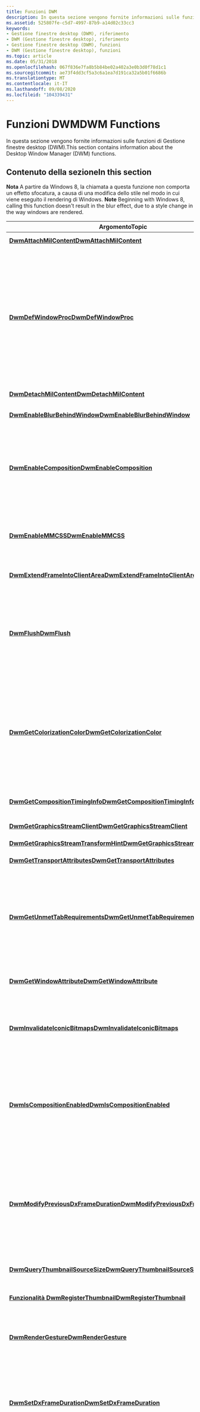 ```yaml
---
title: Funzioni DWM
description: In questa sezione vengono fornite informazioni sulle funzioni di Gestione finestre desktop (DWM).
ms.assetid: 525807fe-c5d7-4997-87b9-a14d02c33cc3
keywords:
- Gestione finestre desktop (DWM), riferimento
- DWM (Gestione finestre desktop), riferimento
- Gestione finestre desktop (DWM), funzioni
- DWM (Gestione finestre desktop), funzioni
ms.topic: article
ms.date: 05/31/2018
ms.openlocfilehash: 067f836e7fa8b5b84be02a402a3e0b3d0f78d1c1
ms.sourcegitcommit: ae73f4dd3cf5a3c6a1ea7d191ca32a5b01f6686b
ms.translationtype: MT
ms.contentlocale: it-IT
ms.lasthandoff: 09/08/2020
ms.locfileid: "104339431"
---
```

# <a name="dwm-functions"></a><span data-ttu-id="01711-107">Funzioni DWM</span><span class="sxs-lookup"><span data-stu-id="01711-107">DWM Functions</span></span>

<span data-ttu-id="01711-108">In questa sezione vengono fornite informazioni sulle funzioni di Gestione finestre desktop (DWM).</span><span class="sxs-lookup"><span data-stu-id="01711-108">This section contains information about the Desktop Window Manager (DWM) functions.</span></span>

## <a name="in-this-section"></a><span data-ttu-id="01711-109">Contenuto della sezione</span><span class="sxs-lookup"><span data-stu-id="01711-109">In this section</span></span>



<table>
<colgroup>
<col style="width: 50%" />
<col style="width: 50%" />
</colgroup>
<thead>
<tr class="header">
<th><span data-ttu-id="01711-110">Argomento</span><span class="sxs-lookup"><span data-stu-id="01711-110">Topic</span></span></th>
<th><span data-ttu-id="01711-111">Descrizione</span><span class="sxs-lookup"><span data-stu-id="01711-111">Description</span></span></th>
</tr>
</thead>
<tbody>
<tr class="odd">
<td><span data-ttu-id="01711-112"><a href="/windows/desktop/api/Dwmapi/nf-dwmapi-dwmattachmilcontent"><strong>DwmAttachMilContent</strong></a></span><span class="sxs-lookup"><span data-stu-id="01711-112"><a href="/windows/desktop/api/Dwmapi/nf-dwmapi-dwmattachmilcontent"><strong>DwmAttachMilContent</strong></a></span></span><br/></td>
<td><span data-ttu-id="01711-113">Questa funzione non è implementata.</span><span class="sxs-lookup"><span data-stu-id="01711-113">This function is not implemented.</span></span><br/></td>
</tr>
<tr class="even">
<td><span data-ttu-id="01711-114"><a href="/windows/desktop/api/Dwmapi/nf-dwmapi-dwmdefwindowproc"><strong>DwmDefWindowProc</strong></a></span><span class="sxs-lookup"><span data-stu-id="01711-114"><a href="/windows/desktop/api/Dwmapi/nf-dwmapi-dwmdefwindowproc"><strong>DwmDefWindowProc</strong></a></span></span><br/></td>
<td><span data-ttu-id="01711-115">Routine della finestra predefinita per l'hit test di DWM nell'area non client.</span><span class="sxs-lookup"><span data-stu-id="01711-115">Default window procedure for DWM hit testing within the non-client area.</span></span><br/> <span data-ttu-id="01711-116">È anche necessario assicurarsi che <a href="/windows/desktop/api/Dwmapi/nf-dwmapi-dwmdefwindowproc"><strong>DwmDefWindowProc</strong></a> venga chiamato per il messaggio di <a href="/windows/desktop/inputdev/wm-ncmouseleave"><strong>WM_NCMOUSELEAVE</strong></a> .</span><span class="sxs-lookup"><span data-stu-id="01711-116">You also need to ensure that <a href="/windows/desktop/api/Dwmapi/nf-dwmapi-dwmdefwindowproc"><strong>DwmDefWindowProc</strong></a> is called for the <a href="/windows/desktop/inputdev/wm-ncmouseleave"><strong>WM_NCMOUSELEAVE</strong></a> message.</span></span> <span data-ttu-id="01711-117">Se <strong>DwmDefWindowProc</strong> non viene chiamato per il messaggio di <strong>WM_NCMOUSELEAVE</strong> , DWM non rimuove l'evidenziazione dai pulsanti <strong>Ingrandisci</strong>, <strong>Riduci a icona</strong>e <strong>Chiudi</strong> quando il cursore esce dalla finestra.</span><span class="sxs-lookup"><span data-stu-id="01711-117">If <strong>DwmDefWindowProc</strong> is not called for the <strong>WM_NCMOUSELEAVE</strong> message, DWM does not remove the highlighting from the <strong>Maximize</strong>, <strong>Minimize</strong>, and <strong>Close</strong> buttons when the cursor leaves the window.</span></span><br/></td>
</tr>
<tr class="odd">
<td><span data-ttu-id="01711-118"><a href="/windows/desktop/api/Dwmapi/nf-dwmapi-dwmdetachmilcontent"><strong>DwmDetachMilContent</strong></a></span><span class="sxs-lookup"><span data-stu-id="01711-118"><a href="/windows/desktop/api/Dwmapi/nf-dwmapi-dwmdetachmilcontent"><strong>DwmDetachMilContent</strong></a></span></span><br/></td>
<td><span data-ttu-id="01711-119">Questa funzione non è implementata.</span><span class="sxs-lookup"><span data-stu-id="01711-119">This function is not implemented.</span></span><br/></td>
</tr>
<tr class="even">
<td><span data-ttu-id="01711-120"><a href="/windows/desktop/api/Dwmapi/nf-dwmapi-dwmenableblurbehindwindow"><strong>DwmEnableBlurBehindWindow</strong></a></span><span class="sxs-lookup"><span data-stu-id="01711-120"><a href="/windows/desktop/api/Dwmapi/nf-dwmapi-dwmenableblurbehindwindow"><strong>DwmEnableBlurBehindWindow</strong></a></span></span><br/></td>
<td><span data-ttu-id="01711-121">Abilita l'effetto sfocatura su una finestra specificata.</span><span class="sxs-lookup"><span data-stu-id="01711-121">Enables the blur effect on a specified window.</span></span><br/></td><span data-ttu-id="01711-122">
<b>Nota</b> A partire da Windows 8, la chiamata a questa funzione non comporta un effetto sfocatura, a causa di una modifica dello stile nel modo in cui viene eseguito il rendering di Windows.</span><span class="sxs-lookup"><span data-stu-id="01711-122">
<b>Note</b> Beginning with Windows 8, calling this function doesn't result in the blur effect, due to a style change in the way windows are rendered.</span></span>
</tr>
<tr class="odd">
<td><span data-ttu-id="01711-123"><a href="/windows/desktop/api/Dwmapi/nf-dwmapi-dwmenablecomposition"><strong>DwmEnableComposition</strong></a></span><span class="sxs-lookup"><span data-stu-id="01711-123"><a href="/windows/desktop/api/Dwmapi/nf-dwmapi-dwmenablecomposition"><strong>DwmEnableComposition</strong></a></span></span><br/></td>
<td><span data-ttu-id="01711-124">Abilita o Disabilita la composizione di DWM.</span><span class="sxs-lookup"><span data-stu-id="01711-124">Enables or disables DWM composition.</span></span> <br/>
<blockquote>
[!Note]<br />
<span data-ttu-id="01711-125">Questa funzione è deprecata a partire da Windows 8.</span><span class="sxs-lookup"><span data-stu-id="01711-125">This function is deprecated as of Windows 8.</span></span> <span data-ttu-id="01711-126">DWM non può più essere disabilitato a livello di codice.</span><span class="sxs-lookup"><span data-stu-id="01711-126">DWM can no longer be programmatically disabled.</span></span>
</blockquote>
<br/></td>
</tr>
<tr class="even">
<td><span data-ttu-id="01711-127"><a href="/windows/desktop/api/Dwmapi/nf-dwmapi-dwmenablemmcss"><strong>DwmEnableMMCSS</strong></a></span><span class="sxs-lookup"><span data-stu-id="01711-127"><a href="/windows/desktop/api/Dwmapi/nf-dwmapi-dwmenablemmcss"><strong>DwmEnableMMCSS</strong></a></span></span><br/></td>
<td><span data-ttu-id="01711-128">Invia una notifica a DWM per acconsentire esplicitamente alla pianificazione del servizio di pianificazione classi multimediali (MMCSS) mentre il processo chiamante è attivo.</span><span class="sxs-lookup"><span data-stu-id="01711-128">Notifies the DWM to opt in to or out of Multimedia Class Schedule Service (MMCSS) scheduling while the calling process is alive.</span></span><br/></td>
</tr>
<tr class="odd">
<td><span data-ttu-id="01711-129"><a href="/windows/desktop/api/Dwmapi/nf-dwmapi-dwmextendframeintoclientarea"><strong>DwmExtendFrameIntoClientArea</strong></a></span><span class="sxs-lookup"><span data-stu-id="01711-129"><a href="/windows/desktop/api/Dwmapi/nf-dwmapi-dwmextendframeintoclientarea"><strong>DwmExtendFrameIntoClientArea</strong></a></span></span><br/></td>
<td><span data-ttu-id="01711-130">Estende la cornice della finestra nell'area client.</span><span class="sxs-lookup"><span data-stu-id="01711-130">Extends the window frame into the client area.</span></span><br/></td>
</tr>
<tr class="even">
<td><span data-ttu-id="01711-131"><a href="/windows/desktop/api/Dwmapi/nf-dwmapi-dwmflush"><strong>DwmFlush</strong></a></span><span class="sxs-lookup"><span data-stu-id="01711-131"><a href="/windows/desktop/api/Dwmapi/nf-dwmapi-dwmflush"><strong>DwmFlush</strong></a></span></span><br/></td>
<td><span data-ttu-id="01711-132">Genera una chiamata di scaricamento che blocca il chiamante fino al momento attuale, quando sono stati apportati tutti gli aggiornamenti della superficie Microsoft DirectX attualmente in attesa.</span><span class="sxs-lookup"><span data-stu-id="01711-132">Issues a flush call that blocks the caller until the next present, when all of the Microsoft DirectX surface updates that are currently outstanding have been made.</span></span> <span data-ttu-id="01711-133">Questo compensa le situazioni molto complesse o i processi chiamante con priorità molto bassa.</span><span class="sxs-lookup"><span data-stu-id="01711-133">This compensates for very complex scenes or calling processes with very low priority.</span></span><br/></td>
</tr>
<tr class="odd">
<td><span data-ttu-id="01711-134"><a href="/windows/desktop/api/Dwmapi/nf-dwmapi-dwmgetcolorizationcolor"><strong>DwmGetColorizationColor</strong></a></span><span class="sxs-lookup"><span data-stu-id="01711-134"><a href="/windows/desktop/api/Dwmapi/nf-dwmapi-dwmgetcolorizationcolor"><strong>DwmGetColorizationColor</strong></a></span></span><br/></td>
<td><span data-ttu-id="01711-135">Recupera il colore corrente utilizzato per la composizione di vetro DWM.</span><span class="sxs-lookup"><span data-stu-id="01711-135">Retrieves the current color used for DWM glass composition.</span></span> <span data-ttu-id="01711-136">Questo valore è basato sulla combinazione di colori corrente e può essere modificato dall'utente.</span><span class="sxs-lookup"><span data-stu-id="01711-136">This value is based on the current color scheme and can be modified by the user.</span></span> <span data-ttu-id="01711-137">Le applicazioni possono restare in ascolto delle modifiche dei colori gestendo la notifica <a href="wm-dwmcolorizationcolorchanged.md"><strong>WM_DWMCOLORIZATIONCOLORCHANGED</strong></a> .</span><span class="sxs-lookup"><span data-stu-id="01711-137">Applications can listen for color changes by handling the <a href="wm-dwmcolorizationcolorchanged.md"><strong>WM_DWMCOLORIZATIONCOLORCHANGED</strong></a> notification.</span></span><br/></td>
</tr>
<tr class="even">
<td><span data-ttu-id="01711-138"><a href="/windows/desktop/api/Dwmapi/nf-dwmapi-dwmgetcompositiontiminginfo"><strong>DwmGetCompositionTimingInfo</strong></a></span><span class="sxs-lookup"><span data-stu-id="01711-138"><a href="/windows/desktop/api/Dwmapi/nf-dwmapi-dwmgetcompositiontiminginfo"><strong>DwmGetCompositionTimingInfo</strong></a></span></span><br/></td>
<td><span data-ttu-id="01711-139">Recupera le informazioni sulla tempistica di composizione corrente per una finestra specificata.</span><span class="sxs-lookup"><span data-stu-id="01711-139">Retrieves the current composition timing information for a specified window.</span></span><br/></td>
</tr>
<tr class="odd">
<td><span data-ttu-id="01711-140"><a href="/windows/desktop/api/Dwmapi/nf-dwmapi-dwmgetgraphicsstreamclient"><strong>DwmGetGraphicsStreamClient</strong></a></span><span class="sxs-lookup"><span data-stu-id="01711-140"><a href="/windows/desktop/api/Dwmapi/nf-dwmapi-dwmgetgraphicsstreamclient"><strong>DwmGetGraphicsStreamClient</strong></a></span></span><br/></td>
<td><span data-ttu-id="01711-141">Questa funzione non è implementata.</span><span class="sxs-lookup"><span data-stu-id="01711-141">This function is not implemented.</span></span><br/></td>
</tr>
<tr class="even">
<td><span data-ttu-id="01711-142"><a href="/windows/desktop/api/Dwmapi/nf-dwmapi-dwmgetgraphicsstreamtransformhint"><strong>DwmGetGraphicsStreamTransformHint</strong></a></span><span class="sxs-lookup"><span data-stu-id="01711-142"><a href="/windows/desktop/api/Dwmapi/nf-dwmapi-dwmgetgraphicsstreamtransformhint"><strong>DwmGetGraphicsStreamTransformHint</strong></a></span></span><br/></td>
<td><span data-ttu-id="01711-143">Questa funzione non è implementata.</span><span class="sxs-lookup"><span data-stu-id="01711-143">This function is not implemented.</span></span><br/></td>
</tr>
<tr class="odd">
<td><span data-ttu-id="01711-144"><a href="/windows/desktop/api/Dwmapi/nf-dwmapi-dwmgettransportattributes"><strong>DwmGetTransportAttributes</strong></a></span><span class="sxs-lookup"><span data-stu-id="01711-144"><a href="/windows/desktop/api/Dwmapi/nf-dwmapi-dwmgettransportattributes"><strong>DwmGetTransportAttributes</strong></a></span></span><br/></td>
<td><span data-ttu-id="01711-145">Recupera gli attributi del trasporto.</span><span class="sxs-lookup"><span data-stu-id="01711-145">Retrieves transport attributes.</span></span><br/></td>
</tr>
<tr class="even">
<td><span data-ttu-id="01711-146"><a href="/windows/desktop/api/dwmapi/nf-dwmapi-dwmgetunmettabrequirements"><strong>DwmGetUnmetTabRequirements</strong></a></span><span class="sxs-lookup"><span data-stu-id="01711-146"><a href="/windows/desktop/api/dwmapi/nf-dwmapi-dwmgetunmettabrequirements"><strong>DwmGetUnmetTabRequirements</strong></a></span></span><br/></td>
<td><blockquote><span data-ttu-id="01711-147">
<strong>Nota</strong>  Questa funzione è disponibile pubblicamente, ma non funzionale, per Windows 10, versione 1803.</span><span class="sxs-lookup"><span data-stu-id="01711-147">
<strong>Note</strong>  This function is publically available, but nonfunctional, for Windows 10, version 1803.</span></span>
</blockquote>
<span data-ttu-id="01711-148">Verifica i requisiti necessari per ottenere le schede nella barra del titolo dell'applicazione per la finestra specificata.</span><span class="sxs-lookup"><span data-stu-id="01711-148">Checks the requirements needed to get tabs in the application title bar for the specified window.</span></span><br/></td>
</tr>
<tr class="odd">
<td><span data-ttu-id="01711-149"><a href="/windows/desktop/api/Dwmapi/nf-dwmapi-dwmgetwindowattribute"><strong>DwmGetWindowAttribute</strong></a></span><span class="sxs-lookup"><span data-stu-id="01711-149"><a href="/windows/desktop/api/Dwmapi/nf-dwmapi-dwmgetwindowattribute"><strong>DwmGetWindowAttribute</strong></a></span></span><br/></td>
<td><span data-ttu-id="01711-150">Recupera il valore corrente di un attributo specificato applicato a una finestra.</span><span class="sxs-lookup"><span data-stu-id="01711-150">Retrieves the current value of a specified attribute applied to a window.</span></span><br/></td>
</tr>
<tr class="even">
<td><span data-ttu-id="01711-151"><a href="/windows/desktop/api/Dwmapi/nf-dwmapi-dwminvalidateiconicbitmaps"><strong>DwmInvalidateIconicBitmaps</strong></a></span><span class="sxs-lookup"><span data-stu-id="01711-151"><a href="/windows/desktop/api/Dwmapi/nf-dwmapi-dwminvalidateiconicbitmaps"><strong>DwmInvalidateIconicBitmaps</strong></a></span></span><br/></td>
<td><span data-ttu-id="01711-152">Chiamato da un'applicazione per indicare che tutte le bitmap iconiche fornite in precedenza da una finestra, sia le anteprime che le rappresentazioni di visualizzazione, devono essere aggiornate.</span><span class="sxs-lookup"><span data-stu-id="01711-152">Called by an application to indicate that all previously provided iconic bitmaps from a window, both thumbnails and peek representations, should be refreshed.</span></span><br/></td>
</tr>
<tr class="odd">
<td><span data-ttu-id="01711-153"><a href="/windows/desktop/api/Dwmapi/nf-dwmapi-dwmiscompositionenabled"><strong>DwmIsCompositionEnabled</strong></a></span><span class="sxs-lookup"><span data-stu-id="01711-153"><a href="/windows/desktop/api/Dwmapi/nf-dwmapi-dwmiscompositionenabled"><strong>DwmIsCompositionEnabled</strong></a></span></span><br/></td>
<td><span data-ttu-id="01711-154">Ottiene un valore che indica se la composizione di DWM è abilitata.</span><span class="sxs-lookup"><span data-stu-id="01711-154">Obtains a value that indicates whether DWM composition is enabled.</span></span> <span data-ttu-id="01711-155">Le applicazioni nei computer che eseguono Windows 7 o versioni precedenti possono restare in ascolto delle modifiche dello stato di composizione gestendo la notifica <a href="wm-dwmcompositionchanged.md"><strong>WM_DWMCOMPOSITIONCHANGED</strong></a> .</span><span class="sxs-lookup"><span data-stu-id="01711-155">Applications on machines running Windows 7 or earlier can listen for composition state changes by handling the <a href="wm-dwmcompositionchanged.md"><strong>WM_DWMCOMPOSITIONCHANGED</strong></a> notification.</span></span><br/></td>
</tr>
<tr class="even">
<td><span data-ttu-id="01711-156"><a href="/windows/desktop/api/Dwmapi/nf-dwmapi-dwmmodifypreviousdxframeduration"><strong>DwmModifyPreviousDxFrameDuration</strong></a></span><span class="sxs-lookup"><span data-stu-id="01711-156"><a href="/windows/desktop/api/Dwmapi/nf-dwmapi-dwmmodifypreviousdxframeduration"><strong>DwmModifyPreviousDxFrameDuration</strong></a></span></span><br/></td>
<td><span data-ttu-id="01711-157">Modifica il numero di aggiornamenti del monitoraggio tramite i quali verrà visualizzato il frame precedente.</span><span class="sxs-lookup"><span data-stu-id="01711-157">Changes the number of monitor refreshes through which the previous frame will be displayed.</span></span> <br/> <span data-ttu-id="01711-158"><a href="/windows/desktop/api/Dwmapi/nf-dwmapi-dwmmodifypreviousdxframeduration"><strong>DwmModifyPreviousDxFrameDuration</strong></a> non è più supportato.</span><span class="sxs-lookup"><span data-stu-id="01711-158"><a href="/windows/desktop/api/Dwmapi/nf-dwmapi-dwmmodifypreviousdxframeduration"><strong>DwmModifyPreviousDxFrameDuration</strong></a> is no longer supported.</span></span> <span data-ttu-id="01711-159">A partire da Windows 8.1, le chiamate a <strong>DwmModifyPreviousDxFrameDuration</strong> restituiscono sempre E_NOTIMPL.</span><span class="sxs-lookup"><span data-stu-id="01711-159">Starting with Windows 8.1, calls to <strong>DwmModifyPreviousDxFrameDuration</strong> always return E_NOTIMPL.</span></span><br/></td>
</tr>
<tr class="odd">
<td><span data-ttu-id="01711-160"><a href="/windows/desktop/api/Dwmapi/nf-dwmapi-dwmquerythumbnailsourcesize"><strong>DwmQueryThumbnailSourceSize</strong></a></span><span class="sxs-lookup"><span data-stu-id="01711-160"><a href="/windows/desktop/api/Dwmapi/nf-dwmapi-dwmquerythumbnailsourcesize"><strong>DwmQueryThumbnailSourceSize</strong></a></span></span><br/></td>
<td><span data-ttu-id="01711-161">Recupera la dimensione di origine dell'anteprima di DWM.</span><span class="sxs-lookup"><span data-stu-id="01711-161">Retrieves the source size of the DWM thumbnail.</span></span><br/></td>
</tr>
<tr class="even">
<td><span data-ttu-id="01711-162"><a href="/windows/desktop/api/Dwmapi/nf-dwmapi-dwmregisterthumbnail"><strong>Funzionalità DwmRegisterThumbnail</strong></a></span><span class="sxs-lookup"><span data-stu-id="01711-162"><a href="/windows/desktop/api/Dwmapi/nf-dwmapi-dwmregisterthumbnail"><strong>DwmRegisterThumbnail</strong></a></span></span><br/></td>
<td><span data-ttu-id="01711-163">Crea una relazione di anteprima DWM tra le finestre di origine e di destinazione.</span><span class="sxs-lookup"><span data-stu-id="01711-163">Creates a DWM thumbnail relationship between the destination and source windows.</span></span><br/></td>
</tr>
<tr class="odd">
<td><span data-ttu-id="01711-164"><a href="/windows/desktop/api/Dwmapi/nf-dwmapi-dwmrendergesture"><strong>DwmRenderGesture</strong></a></span><span class="sxs-lookup"><span data-stu-id="01711-164"><a href="/windows/desktop/api/Dwmapi/nf-dwmapi-dwmrendergesture"><strong>DwmRenderGesture</strong></a></span></span><br/></td>
<td><span data-ttu-id="01711-165">Notifica a DWM che un contatto tocco è stato riconosciuto come gesto e che DWM deve creare commenti e suggerimenti per tale gesto.</span><span class="sxs-lookup"><span data-stu-id="01711-165">Notifies DWM that a touch contact has been recognized as a gesture, and that DWM should draw feedback for that gesture.</span></span><br/></td>
</tr>
<tr class="even">
<td><span data-ttu-id="01711-166"><a href="/windows/desktop/api/Dwmapi/nf-dwmapi-dwmsetdxframeduration"><strong>DwmSetDxFrameDuration</strong></a></span><span class="sxs-lookup"><span data-stu-id="01711-166"><a href="/windows/desktop/api/Dwmapi/nf-dwmapi-dwmsetdxframeduration"><strong>DwmSetDxFrameDuration</strong></a></span></span><br/></td>
<td><span data-ttu-id="01711-167">Imposta il numero di aggiornamenti del monitoraggio attraverso i quali visualizzare il frame presentato.</span><span class="sxs-lookup"><span data-stu-id="01711-167">Sets the number of monitor refreshes through which to display the presented frame.</span></span> <br/> <span data-ttu-id="01711-168"><a href="/windows/desktop/api/Dwmapi/nf-dwmapi-dwmsetdxframeduration"><strong>DwmSetDxFrameDuration</strong></a> non è più supportato.</span><span class="sxs-lookup"><span data-stu-id="01711-168"><a href="/windows/desktop/api/Dwmapi/nf-dwmapi-dwmsetdxframeduration"><strong>DwmSetDxFrameDuration</strong></a> is no longer supported.</span></span> <span data-ttu-id="01711-169">A partire da Windows 8.1, le chiamate a <strong>DwmSetDxFrameDuration</strong> restituiscono sempre E_NOTIMPL.</span><span class="sxs-lookup"><span data-stu-id="01711-169">Starting with Windows 8.1, calls to <strong>DwmSetDxFrameDuration</strong> always return E_NOTIMPL.</span></span><br/></td>
</tr>
<tr class="odd">
<td><span data-ttu-id="01711-170"><a href="/windows/desktop/api/Dwmapi/nf-dwmapi-dwmseticoniclivepreviewbitmap"><strong>DwmSetIconicLivePreviewBitmap</strong></a></span><span class="sxs-lookup"><span data-stu-id="01711-170"><a href="/windows/desktop/api/Dwmapi/nf-dwmapi-dwmseticoniclivepreviewbitmap"><strong>DwmSetIconicLivePreviewBitmap</strong></a></span></span><br/></td>
<td><span data-ttu-id="01711-171">Imposta una bitmap statica iconica per visualizzare un' <em>anteprima in tempo reale</em> , nota anche come <em>Anteprima</em>di una finestra o di una scheda. La barra delle applicazioni può usare questa bitmap per visualizzare un'anteprima a dimensione intera di una finestra o di una scheda.</span><span class="sxs-lookup"><span data-stu-id="01711-171">Sets a static, iconic bitmap to display a <em>live preview</em> (also known as a <em>Peek preview</em>) of a window or tab. The taskbar can use this bitmap to show a full-sized preview of a window or tab.</span></span><br/></td>
</tr>
<tr class="even">
<td><span data-ttu-id="01711-172"><a href="/windows/desktop/api/Dwmapi/nf-dwmapi-dwmseticonicthumbnail"><strong>DwmSetIconicThumbnail</strong></a></span><span class="sxs-lookup"><span data-stu-id="01711-172"><a href="/windows/desktop/api/Dwmapi/nf-dwmapi-dwmseticonicthumbnail"><strong>DwmSetIconicThumbnail</strong></a></span></span><br/></td>
<td><span data-ttu-id="01711-173">Imposta una bitmap statica iconica in una finestra o in una scheda da utilizzare come rappresentazione di anteprima.</span><span class="sxs-lookup"><span data-stu-id="01711-173">Sets a static, iconic bitmap on a window or tab to use as a thumbnail representation.</span></span> <span data-ttu-id="01711-174">La barra delle applicazioni può usare questa bitmap come destinazione del cambio di anteprima per la finestra o la scheda.</span><span class="sxs-lookup"><span data-stu-id="01711-174">The taskbar can use this bitmap as a thumbnail switch target for the window or tab.</span></span><br/></td>
</tr>
<tr class="odd">
<td><span data-ttu-id="01711-175"><a href="/windows/desktop/api/Dwmapi/nf-dwmapi-dwmsetpresentparameters"><strong>DwmSetPresentParameters</strong></a></span><span class="sxs-lookup"><span data-stu-id="01711-175"><a href="/windows/desktop/api/Dwmapi/nf-dwmapi-dwmsetpresentparameters"><strong>DwmSetPresentParameters</strong></a></span></span><br/></td>
<td><span data-ttu-id="01711-176">Imposta i parametri presenti per la composizione del frame.</span><span class="sxs-lookup"><span data-stu-id="01711-176">Sets the present parameters for frame composition.</span></span> <br/> <span data-ttu-id="01711-177"><a href="/windows/desktop/api/Dwmapi/nf-dwmapi-dwmsetpresentparameters"><strong>DwmSetPresentParameters</strong></a> non è più supportato.</span><span class="sxs-lookup"><span data-stu-id="01711-177"><a href="/windows/desktop/api/Dwmapi/nf-dwmapi-dwmsetpresentparameters"><strong>DwmSetPresentParameters</strong></a> is no longer supported.</span></span> <span data-ttu-id="01711-178">A partire da Windows 8.1, le chiamate a <strong>DwmSetPresentParameters</strong> restituiscono sempre E_NOTIMPL.</span><span class="sxs-lookup"><span data-stu-id="01711-178">Starting with Windows 8.1, calls to <strong>DwmSetPresentParameters</strong> always return E_NOTIMPL.</span></span><br/></td>
</tr>
<tr class="even">
<td><span data-ttu-id="01711-179"><a href="/windows/desktop/api/Dwmapi/nf-dwmapi-dwmsetwindowattribute"><strong>DwmSetWindowAttribute</strong></a></span><span class="sxs-lookup"><span data-stu-id="01711-179"><a href="/windows/desktop/api/Dwmapi/nf-dwmapi-dwmsetwindowattribute"><strong>DwmSetWindowAttribute</strong></a></span></span><br/></td>
<td><span data-ttu-id="01711-180">Imposta il valore degli attributi di rendering non client per una finestra.</span><span class="sxs-lookup"><span data-stu-id="01711-180">Sets the value of non-client rendering attributes for a window.</span></span><br/></td>
</tr>
<tr class="odd">
<td><span data-ttu-id="01711-181"><a href="/windows/desktop/api/dwmapi/nf-dwmapi-dwmshowcontact"><strong>DwmShowContact</strong></a></span><span class="sxs-lookup"><span data-stu-id="01711-181"><a href="/windows/desktop/api/dwmapi/nf-dwmapi-dwmshowcontact"><strong>DwmShowContact</strong></a></span></span><br/></td>
<td><span data-ttu-id="01711-182">Chiamato da un'applicazione o da un Framework per specificare il tipo di commenti e suggerimenti visivi da creare in risposta a un contatto tocco o penna particolare.</span><span class="sxs-lookup"><span data-stu-id="01711-182">Called by an app or framework to specify the visual feedback type to draw in response to a particular touch or pen contact.</span></span><br/></td>
</tr>
<tr class="even">
<td><span data-ttu-id="01711-183"><a href="/windows/desktop/api/Dwmapi/nf-dwmapi-dwmtethercontact"><strong>DwmTetherContact</strong></a></span><span class="sxs-lookup"><span data-stu-id="01711-183"><a href="/windows/desktop/api/Dwmapi/nf-dwmapi-dwmtethercontact"><strong>DwmTetherContact</strong></a></span></span><br/></td>
<td><span data-ttu-id="01711-184">Consente di inviare all'utente Commenti grafici sulle interazioni di tocco e trascinamento.</span><span class="sxs-lookup"><span data-stu-id="01711-184">Enables the graphical feedback of touch and drag interactions to the user.</span></span><br/></td>
</tr>
<tr class="odd">
<td><span data-ttu-id="01711-185"><a href="/windows/desktop/api/dwmapi/nf-dwmapi-dwmtransitionownedwindow"><strong>DwmTransitionOwnedWindow</strong></a></span><span class="sxs-lookup"><span data-stu-id="01711-185"><a href="/windows/desktop/api/dwmapi/nf-dwmapi-dwmtransitionownedwindow"><strong>DwmTransitionOwnedWindow</strong></a></span></span><br/></td>
<td><span data-ttu-id="01711-186">Coordina le animazioni delle finestre degli strumenti con DWM.</span><span class="sxs-lookup"><span data-stu-id="01711-186">Coordinates the animations of tool windows with the DWM.</span></span><br/></td>
</tr>
<tr class="even">
<td><span data-ttu-id="01711-187"><a href="/windows/desktop/api/Dwmapi/nf-dwmapi-dwmunregisterthumbnail"><strong>DwmUnregisterThumbnail</strong></a></span><span class="sxs-lookup"><span data-stu-id="01711-187"><a href="/windows/desktop/api/Dwmapi/nf-dwmapi-dwmunregisterthumbnail"><strong>DwmUnregisterThumbnail</strong></a></span></span><br/></td>
<td><span data-ttu-id="01711-188">Rimuove una relazione di anteprima DWM creata dalla funzione <a href="/windows/desktop/api/Dwmapi/nf-dwmapi-dwmregisterthumbnail"><strong>funzionalità DwmRegisterThumbnail</strong></a> .</span><span class="sxs-lookup"><span data-stu-id="01711-188">Removes a DWM thumbnail relationship created by the <a href="/windows/desktop/api/Dwmapi/nf-dwmapi-dwmregisterthumbnail"><strong>DwmRegisterThumbnail</strong></a> function.</span></span><br/></td>
</tr>
<tr class="odd">
<td><span data-ttu-id="01711-189"><a href="/windows/desktop/api/Dwmapi/nf-dwmapi-dwmupdatethumbnailproperties"><strong>DwmUpdateThumbnailProperties</strong></a></span><span class="sxs-lookup"><span data-stu-id="01711-189"><a href="/windows/desktop/api/Dwmapi/nf-dwmapi-dwmupdatethumbnailproperties"><strong>DwmUpdateThumbnailProperties</strong></a></span></span><br/></td>
<td><span data-ttu-id="01711-190">Aggiorna le proprietà per un'anteprima di DWM.</span><span class="sxs-lookup"><span data-stu-id="01711-190">Updates the properties for a DWM thumbnail.</span></span><br/></td>
</tr>
</tbody>
</table>



 

 

